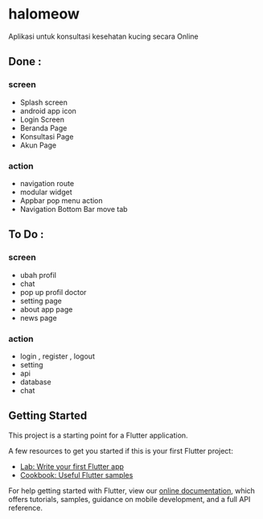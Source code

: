 # halomeow

Aplikasi untuk konsultasi kesehatan kucing secara Online 

## Done :
### screen
- Splash screen
- android app icon
- Login Screen
- Beranda Page
- Konsultasi Page
- Akun Page
### action
- navigation route
- modular widget
- Appbar pop menu action
- Navigation Bottom Bar move tab

## To Do :
### screen
- ubah profil
- chat
- pop up profil doctor
- setting page
- about app page
- news page

### action
- login , register , logout
- setting
- api
- database
- chat




## Getting Started

This project is a starting point for a Flutter application.

A few resources to get you started if this is your first Flutter project:

- [Lab: Write your first Flutter app](https://flutter.dev/docs/get-started/codelab)
- [Cookbook: Useful Flutter samples](https://flutter.dev/docs/cookbook)

For help getting started with Flutter, view our
[online documentation](https://flutter.dev/docs), which offers tutorials,
samples, guidance on mobile development, and a full API reference.
